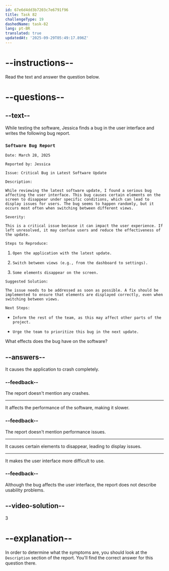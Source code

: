 ```yaml
---
id: 67e6d4dd3b7203c7e6791f96
title: Task 82
challengeType: 19
dashedName: task-82
lang: pt-BR
translated: true
updatedAt: '2025-09-29T05:49:17.896Z'
---
```


<!-- READING -->

# --instructions--

Read the text and answer the question below.

# --questions--

## --text--

While testing the software, Jessica finds a bug in the user interface and writes the following bug report.

### `Software Bug Report`

`Date: March 28, 2025`

`Reported by: Jessica`

`Issue: Critical Bug in Latest Software Update`

`Description:`

`While reviewing the latest software update, I found a serious bug affecting the user interface. This bug causes certain elements on the screen to disappear under specific conditions, which can lead to display issues for users. The bug seems to happen randomly, but it occurs most often when switching between different views.`

`Severity:`

`This is a critical issue because it can impact the user experience. If left unresolved, it may confuse users and reduce the effectiveness of the update.`

`Steps to Reproduce:`

1. `Open the application with the latest update.`

2. `Switch between views (e.g., from the dashboard to settings).`

3. `Some elements disappear on the screen.`

`Suggested Solution:`

`The issue needs to be addressed as soon as possible. A fix should be implemented to ensure that elements are displayed correctly, even when switching between views.`

`Next Steps:`

- `Inform the rest of the team, as this may affect other parts of the project.`

- `Urge the team to prioritize this bug in the next update.`

What effects does the bug have on the software?

## --answers--

It causes the application to crash completely.

### --feedback--

The report doesn't mention any crashes.

---

It affects the performance of the software, making it slower.

### --feedback--

The report doesn't mention performance issues.

---

It causes certain elements to disappear, leading to display issues.

---

It makes the user interface more difficult to use.

### --feedback--

Although the bug affects the user interface, the report does not describe usability problems.

## --video-solution--

3

# --explanation--

In order to determine what the symptoms are, you should look at the `Description` section of the report. You'll find the correct answer for this question there.
